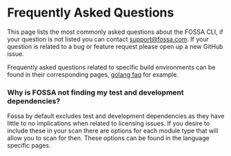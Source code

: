 # Frequently Asked Questions
This page lists the most commonly asked questions about the FOSSA CLI, if your question is not listed you can contact support@fossa.com. If your question is related to a bug or feature request please open up a new GitHub issue.

Frequently asked questions related to specific build environments can be found in their corresponding pages, [golang faq](integrations/golang.md#faq) for example.

### Why is FOSSA not finding my test and development dependencies?
Fossa by default excludes test and development dependencies as they have little to no implications when related to licensing issues. If you desire to include these in your scan there are options for each module type that will allow you to scan for then. These options can be found in the language specific pages.
